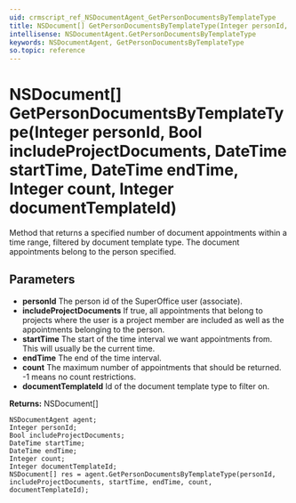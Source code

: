 ```yaml
---
uid: crmscript_ref_NSDocumentAgent_GetPersonDocumentsByTemplateType
title: NSDocument[] GetPersonDocumentsByTemplateType(Integer personId, Bool includeProjectDocuments, DateTime startTime, DateTime endTime, Integer count, Integer documentTemplateId)
intellisense: NSDocumentAgent.GetPersonDocumentsByTemplateType
keywords: NSDocumentAgent, GetPersonDocumentsByTemplateType
so.topic: reference
---
```


# NSDocument[] GetPersonDocumentsByTemplateType(Integer personId, Bool includeProjectDocuments, DateTime startTime, DateTime endTime, Integer count, Integer documentTemplateId)

Method that returns a specified number of document appointments within a time range, filtered by document template type. The document appointments belong to the person specified. 

## Parameters

* **personId** The person id of the SuperOffice user (associate).
* **includeProjectDocuments** If true, all appointments that belong to projects where the user is a project member are included as well as the appointments belonging to the person.
* **startTime** The start of the time interval we want appointments from. This will usually be the current time.
* **endTime** The end of the time interval.
* **count** The maximum number of appointments that should be returned. -1 means no count restrictions.
* **documentTemplateId** Id of the document template type to filter on.

**Returns:** NSDocument[]

```crmscript
NSDocumentAgent agent;
Integer personId;
Bool includeProjectDocuments;
DateTime startTime;
DateTime endTime;
Integer count;
Integer documentTemplateId;
NSDocument[] res = agent.GetPersonDocumentsByTemplateType(personId, includeProjectDocuments, startTime, endTime, count, documentTemplateId);
```

